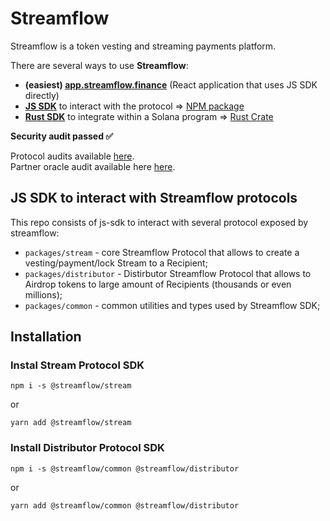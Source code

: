 # Streamflow

Streamflow is a token vesting and streaming payments platform.

There are several ways to use **Streamflow**:

- **(easiest) [app.streamflow.finance](https://app.streamflow.finance?utm_medium=github.com&utm_source=referral&utm_campaign=js-sdk-repo)** (React application that uses JS SDK directly)
- **[JS SDK](https://github.com/streamflow-finance/js-sdk)** to interact with the protocol => [NPM package](https://www.npmjs.com/package/@streamflow/stream)
- **[Rust SDK](https://github.com/streamflow-finance/rust-sdk)** to integrate within a Solana program => [Rust Crate](https://docs.rs/streamflow-sdk/)

**Security audit passed ✅**

Protocol audits available [here](https://www.notion.so/streamflow/Streamflow-Security-Audits-3250070c0b3a4a0690385d96316d645c).  
Partner oracle audit available here [here](https://github.com/streamflow-finance/rust-sdk/blob/main/partner_oracle_audit.pdf).

## JS SDK to interact with Streamflow protocols

This repo consists of js-sdk to interact with several protocol exposed by streamflow:
- `packages/stream` - core Streamflow Protocol that allows to create a vesting/payment/lock Stream to a Recipient;
- `packages/distributor` - Distirbutor Streamflow Protocol that allows to Airdrop tokens to large amount of Recipients (thousands or even millions);
- `packages/common` - common utilities and types used by Streamflow SDK;

## Installation

### Instal Stream Protocol SDK

`npm i -s @streamflow/stream`

or

`yarn add @streamflow/stream`


### Install Distributor Protocol SDK

`npm i -s @streamflow/common @streamflow/distributor`

or

`yarn add @streamflow/common @streamflow/distributor`
